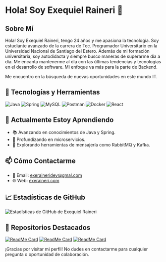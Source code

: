# Hola! Soy Exequiel Raineri 👋

## Sobre Mí

Hola! Soy Exequiel Raineri, tengo 24 años y me apasiona la tecnología.
Soy estudiante avanzado de la carrera de Tec. Programador Universitario en la Universidad Nacional de Santiago del Estero. Además de mi formación universitaria, soy autodidacta y siempre busco maneras de superarme día a día. Me encanta mantenerme al día con las últimas tendencias y tecnologías en el desarrollo de software. Mi enfoque va más para la parte de Backend.

Me encuentro en la búsqueda de nuevas oportunidades en este mundo IT.

## 🚀 Tecnologías y Herramientas

![Java](https://img.shields.io/badge/-Java-007396?style=flat&logo=java&logoColor=white)
![Spring](https://img.shields.io/badge/-Spring-6DB33F?style=flat&logo=spring&logoColor=white)
![MySQL](https://img.shields.io/badge/-MySQL-4479A1?style=flat&logo=mysql&logoColor=white)
![Postman](https://img.shields.io/badge/-Postman-FF6C37?style=flat&logo=postman&logoColor=white)
![Docker](https://img.shields.io/badge/-Docker-2496ED?style=flat&logo=docker&logoColor=white)
![React](https://img.shields.io/badge/-React-61DAFB?style=flat&logo=react&logoColor=black)

## 🌱 Actualmente Estoy Aprendiendo

- 📚 Avanzando en conocimientos de Java y Spring.
- 🔄 Profundizando en microservicios.
- 📨 Explorando herramientas de mensajería como RabbitMQ y Kafka.

## 📫 Cómo Contactarme

- 📧 Email: [exeraineridev@gmal.com](mailto:exeraneridev@gmail.com)
- 🌐 Web: [exeraineri.com](https://www.exeraineri.com)

## 📈 Estadísticas de GitHub

![Estadísticas de GitHub de Exequiel Raineri](https://github-readme-stats.vercel.app/api?username=exequielraineri&show_icons=true&theme=radical)

## 📌 Repositorios Destacados

[![ReadMe Card](https://github-readme-stats.vercel.app/api/pin/?username=exequielraineri&repo=Portfolio&theme=radical)](https://github.com/exequielraineri/Portfolio)
[![ReadMe Card](https://github-readme-stats.vercel.app/api/pin/?username=exequielraineri&repo=RealStateNOA-Frontend&theme=radical)](https://github.com/exequielraineri/RealStateNOA-Frontend)
[![ReadMe Card](https://github-readme-stats.vercel.app/api/pin/?username=exequielraineri&repo=RealStateNOA-Backend&theme=radical)](https://github.com/exequielraineri/RealStateNOA-Backend)

¡Gracias por visitar mi perfil! No dudes en contactarme para cualquier pregunta o oportunidad de colaboración.

